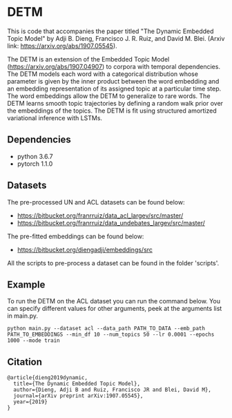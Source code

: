 # DETM

This is code that accompanies the paper titled "The Dynamic Embedded Topic Model" by Adji B. Dieng, Francisco J. R. Ruiz, and David M. Blei. (Arxiv link: https://arxiv.org/abs/1907.05545).

The DETM is an extension of the Embedded Topic Model (https://arxiv.org/abs/1907.04907) to corpora with temporal dependencies. The DETM models each word with a categorical distribution whose parameter is given by the inner product between the word embedding and an embedding representation of its assigned topic at a particular time step. The word embeddings allow the DETM to generalize to rare words. The DETM learns smooth topic trajectories by defining a random walk prior over the embeddings of the topics. The DETM is fit using structured amortized variational inference with LSTMs.

## Dependencies

+ python 3.6.7
+ pytorch 1.1.0

## Datasets

The pre-processed UN and ACL datasets can be found below:

+ https://bitbucket.org/franrruiz/data_acl_largev/src/master/
+ https://bitbucket.org/franrruiz/data_undebates_largev/src/master/

The pre-fitted embeddings can be found below:

+ https://bitbucket.org/diengadji/embeddings/src

All the scripts to pre-process a dataset can be found in the folder 'scripts'. 

## Example

To run the DETM on the ACL dataset you can run the command below. You can specify different values for other arguments, peek at the arguments list in main.py.

```
python main.py --dataset acl --data_path PATH_TO_DATA --emb_path PATH_TO_EMBEDDINGS --min_df 10 --num_topics 50 --lr 0.0001 --epochs 1000 --mode train
```


## Citation
```
@article{dieng2019dynamic,
  title={The Dynamic Embedded Topic Model},
  author={Dieng, Adji B and Ruiz, Francisco JR and Blei, David M},
  journal={arXiv preprint arXiv:1907.05545},
  year={2019}
}
```


